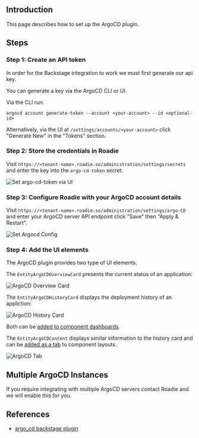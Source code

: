 
## Introduction

This page describes how to set up the ArgoCD plugin.

## Steps

### Step 1: Create an API token

In order for the Backstage integration to work we must first generate our api key.

You can generate a key via the ArgoCD CLI or UI. 

Via the CLI run:

```argocd account generate-token --account <your-account> --id <optional-id>```

Alternatively, via the UI at `/settings/accounts/<your-account>` click "Generate New" in the "Tokens" section.

### Step 2: Store the credentials in Roadie

Visit `https://<tenant-name>.roadie.so/administration/settings/secrets` and enter the key into the `argo-cd-token` secret.

![Set argo-cd-token via UI](./secret.png)

### Step 3: Configure Roadie with your ArgoCD account details

Visit `https://<tenant-name>.roadie.so/administration/settings/argo-CD` and enter your ArgoCD server API endpoint click
"Save" then "Apply & Restart".

![Set Argocd Config](./config.png)

### Step 4: Add the UI elements

The ArgoCD plugin provides two type of UI elements. 

The `EntityArgoCDOverviewCard` presents the current status of an application: 

![ArgoCD Overview Card](./argo-overview.png)

The `EntityArgoCDHistoryCard` displays the deployment history of an appliction:

![ArgoCD History Card](./argo-history.png)

Both can be [added to component dashboards](/docs/getting-started/updating-the-ui/#updating-dashboards).

The `EntityArgoCDContent` displays similar information to the history card and can be [added as a tab](/docs/getting-started/updating-the-ui#updating-tabs) to component layouts.

![ArgoCD Tab](./argo-tab.png)

## Multiple ArgoCD Instances

If you require integrating with multiple ArgoCD servers contact Roadie and we will enable this for you.

## References

- [argo_cd backstage plugin](https://github.com/RoadieHQ/roadie-backstage-plugins/tree/main/plugins/backstage-plugin-argo-cd)
